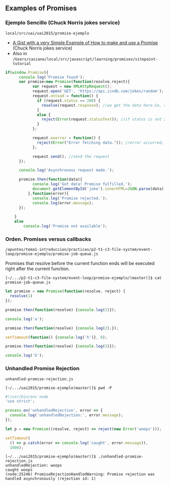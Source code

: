 ---
---
## Examples of Promises

### Ejemplo Sencillo  (Chuck Norris jokes service)

`local/src/uai/uai2015/promise-ejemplo`

* [A Gist with a very Simple Example of How to make and use a Promise](https://gist.github.com/crguezl/f5c52c8b72b4722e374a8af10e9d2b5d) (Chuck Norris jokes service)
* Also in `/Users/casiano/local/src/javascript/learning/promises/sitepoint-tutorial`
  
```js
if(window.Promise){
      console.log('Promise found');
      var promise=new Promise(function(resolve,reject){
            var request = new XMLHttpRequest();
            request.open('GET', 'https://api.icndb.com/jokes/random');
            request.onload = function() {
              if (request.status == 200) {
                resolve(request.response); //we get the data here.So, resolve the Promise
              }
              else {
                reject(Error(request.statusText)); //if status is not 200 OK, reject.
              }
            };

            request.onerror = function() {
              reject(Error("Error fetching data.")); //error occurred, reject the Promise
            };

            request.send(); //send the request
      });

      console.log('Asynchronous request made.');

      promise.then(function(data){
            console.log('Got data! Promise fulfilled.');
            document.getElementById('joke').innerHTML=JSON.parse(data).value.joke;
          },function(error){
            console.log('Promise rejected.');
            console.log(error.message);
      });

    }
    else
        console.log('Promise not available');
```

### Orden. Promises versus callbacks

`/apuntes/tema1-introduccion/practicas/p2-t1-c3-file-system/event-loop/promise-ejemplo/promise-job-queue.js`

Promises that resolve before the current function ends will be executed right after the current function.

```
[~/.../p2-t1-c3-file-system/event-loop/promise-ejemplo/(master)]$ cat promise-job-queue.js 
```
```js
let promise = new Promise(function(resolve, reject) {
  resolve(1)
});

promise.then(function(resolve) {console.log(1)});

console.log('a');

promise.then(function(resolve) {console.log(2);});

setTimeout(function() {console.log('h')}, 0);

promise.then(function(resolve) {console.log(3)});

console.log('b');
```

### Unhandled Promise Rejection

`unhandled-promise-rejection.js`

```
[~/.../uai2015/promise-ejemplo(master)]$ pwd -P
```

```js
#!/usr/bin/env node
'use strict';

process.on('unhandledRejection', error => {
  console.log('unhandledRejection:', error.message);
});

let p = new Promise((resolve, reject) => reject(new Error('woops')));

setTimeout(
  () => p.catch(error => console.log('caught', error.message)),
  1000);
```

```
[~/.../uai2015/promise-ejemplo(master)]$ ./unhandled-promise-rejection.js
unhandledRejection: woops
caught woops
(node:25246) PromiseRejectionHandledWarning: Promise rejection was handled asynchronously (rejection id: 1)
```

